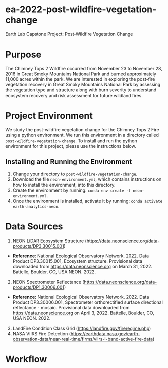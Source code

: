 # ea-2022-post-wildfire-vegetation-change
Earth Lab Capstone Project: Post-Wildfire Vegetation Change

# Purpose
The Chimney Tops 2 Wildfire occurred from November 23 to November 28, 2016 in Great Smoky Mountains National Park and burned approximately 11,000 acres within the park. We are interested in exploring the post-fire vegetation recovery in Great Smoky Mountains National Park by assessing the vegetation type and structure along with burn severity to understand ecosystem recovery and risk assessment for future wildland fires.
# Project Environment
We study the post-wildfire vegetation change for the Chimney Tops 2 Fire using a python environment. We run this environment in a directory called `post-wildfire-vegetation-change`. To install and run the python environment for this project, please use the instructions below.
## Installing and Running the Environment
1. Change your directory to `post-wildfire-vegetation-change`.
2. Download the file `neon-environment.yml`, which contains instructions on how to install the environment, into this directory. 
3. Create the environment by running: `conda env create -f neon-environment.yml`.
4. Once the environment is installed, activate it by running: `conda activate earth-analytics-neon`. 
# Data Sources
1. NEON LiDAR Ecosystem Structure (https://data.neonscience.org/data-products/DP3.30015.001)
* **Reference**: National Ecological Observatory Network. 2022. Data Product DP3.30015.001, Ecosystem structure. Provisional data downloaded from https://data.neonscience.org on March 31, 2022. Battelle, Boulder, CO, USA NEON. 2022.
2. NEON Spectrometer Reflectance (https://data.neonscience.org/data-products/DP1.30006.001)
* **Reference:** National Ecological Observatory Network. 2022. Data Product DP3.30006.001, Spectrometer orthorectified surface directional reflectance - mosaic. Provisional data downloaded from https://data.neonscience.org on April 3, 2022. Battelle, Boulder, CO, USA NEON. 2022.
3. LandFire Condition Class Grid (https://landfire.gov/fireregime.php)
4. NASA VIIRS Fire Detection (https://earthdata.nasa.gov/earth-observation-data/near-real-time/firms/viirs-i-band-active-fire-data)
# Workflow
